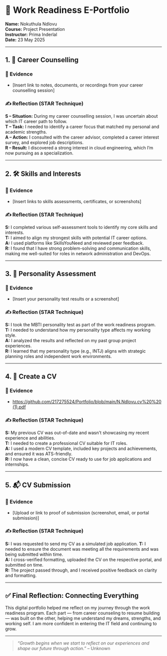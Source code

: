 # 🌟 Work Readiness E-Portfolio

**Name:** Nokuthula Ndlovu  
**Course:** Project Presentation  
**Instructor:** Prima Inderlal  
**Date:** 23 May 2025  

---

## 1. 💼 Career Counselling

### 📁 Evidence
- [Insert link to notes, documents, or recordings from your career counselling session]

### ✍️ Reflection (STAR Technique)
**S – Situation:** During my career counselling session, I was uncertain about which IT career path to follow.  
**T – Task:** I needed to identify a career focus that matched my personal and academic strengths.  
**A – Action:** I consulted with the career advisor, completed a career interest survey, and explored job descriptions.  
**R – Result:** I discovered a strong interest in cloud engineering, which I’m now pursuing as a specialization.

---

## 2. 🛠️ Skills and Interests

### 📁 Evidence
- [Insert links to skills assessments, certificates, or screenshots]

### ✍️ Reflection (STAR Technique)
**S:** I completed various self-assessment tools to identify my core skills and interests.  
**T:** I aimed to align my strongest skills with potential IT career options.  
**A:** I used platforms like SkillsYouNeed and reviewed peer feedback.  
**R:** I found that I have strong problem-solving and communication skills, making me well-suited for roles in network administration and DevOps.

---

## 3. 🧠 Personality Assessment

### 📁 Evidence
- [Insert your personality test results or a screenshot]

### ✍️ Reflection (STAR Technique)
**S:** I took the MBTI personality test as part of the work readiness program.  
**T:** I needed to understand how my personality type affects my working style.  
**A:** I analyzed the results and reflected on my past group project experiences.  
**R:** I learned that my personality type (e.g., INTJ) aligns with strategic planning roles and independent work environments.

---

## 4. 📝 Create a CV

### 📁 Evidence
- https://github.com/217275524/Portfolio/blob/main/N.Ndlovu.cv%20%20(1).pdf

### ✍️ Reflection (STAR Technique)
**S:** My previous CV was out-of-date and wasn't showcasing my recent experience and abilities.  
**T:** I needed to create a professional CV suitable for IT roles.  
**A:**  I used a modern CV template, included key projects and achievements, and ensured it was ATS-friendly.  
**R:** I now have a clean, concise CV ready to use for job applications and internships.

---

## 5. 📬 CV Submission

### 📁 Evidence
- [Upload or link to proof of submission (screenshot, email, or portal submission)]

### ✍️ Reflection (STAR Technique)
**S:**  I was requested to send my CV as a simulated job application. 
**T:** I needed to ensure the document was meeting all the requirements and was being submitted within time.  
**A:** I cross-verified formatting, uploaded the CV on the respective portal, and submitted on time.  
**R:** The project passed through, and I received positive feedback on clarity and formatting.

---

## ✅ Final Reflection: Connecting Everything

This digital portfolio helped me reflect on my journey through the work readiness program. Each part — from career counseling to resume building — was built on the other, helping me understand my dreams, strengths, and working self. I am more confident in entering the IT field and continuing to grow.

---

> _“Growth begins when we start to reflect on our experiences and shape our future through action.”_ – Unknown
